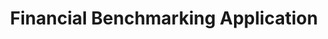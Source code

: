---
layout: default
visible: true
modal-id: 6
title: Financial Benchmarking Application
img0: Perfetti1.png
img1: Perfetti2.png
img2: Perfetti3.png
alt: image-alt
project-date: Feb-April 2015
client: Joseph Perfetti
category: Web App Development
description: Mr. Perfetti is a subject matter expert in finance, business acumen, valuation and strategic planning. In addition to teaching in academic programs at Wharton, Maryland, Georgetown, and Emory, Mr. Perfetti has delivered over 1400 days of executive education over the past 25 years.  I developed a Ruby on Rails web app that allows Mr. Perfetti to present excel sheets containing financial data in a web-application that allows users to query the information in any manner that they choose. The application features a custom line+bar graph writen in D3.js, as well as an excel spreadsheet import system that seamlessly imports the raw financial data from an excel file, and adds it to a persistent data base.  This system is used by many of Perfetti's clients, which are some of today' leading tech companies and banks. 
---